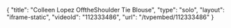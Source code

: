 {
    "title": "Colleen Lopez OfftheShoulder Tie Blouse",
    "type": "solo",
    "layout": "iframe-static",
    "videoId": "112333486",
    "url": "\/tvpembed\/112333486"
}